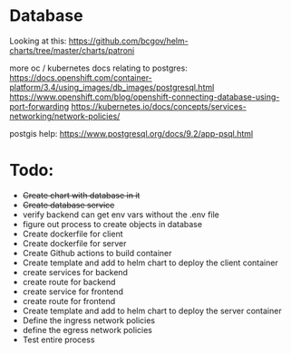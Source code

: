 # Database

Looking at this:
https://github.com/bcgov/helm-charts/tree/master/charts/patroni

more oc / kubernetes docs relating to postgres:
https://docs.openshift.com/container-platform/3.4/using_images/db_images/postgresql.html
https://www.openshift.com/blog/openshift-connecting-database-using-port-forwarding
https://kubernetes.io/docs/concepts/services-networking/network-policies/

postgis help:
https://www.postgresql.org/docs/9.2/app-psql.html


# Todo:
* ~~Create chart with database in it~~
* ~~Create database service~~
* verify backend can get env vars without the .env file
* figure out process to create objects in database
* Create dockerfile for client
* Create dockerfile for server
* Create Github actions to build container
* Create template and add to helm chart to deploy the client container
* create services for backend
* create route for backend
* create service for frontend
* create route for frontend
* Create template and add to helm chart to deploy the server container
* Define the ingress network policies
* define the egress network policies
* Test entire process
